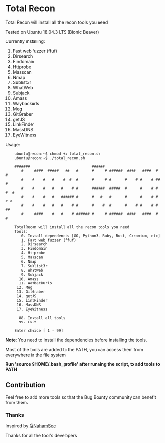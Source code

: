 # Total Recon

Total Recon will install all the recon tools you need

Tested on Ubuntu 18.04.3 LTS (Bionic Beaver)

Currently installing:
   1. Fast web fuzzer (ffuf)
   2. Dirsearch
   3. Findomain
   4. Httprobe
   5. Masscan
   6. Nmap
   7. Sublist3r
   8. WhatWeb
   9. Subjack
  10. Amass
  11. Waybackurls
  12. Meg
  13. GitGraber
  14. getJS
  15. LinkFinder
  16. MassDNS
  17. EyeWitness

Usage:
``` console
    ubuntu@recon:~$ chmod +x total_recon.sh
    ubuntu@recon:~$ ./total_recon.sh 
    
    #######                            ######                              
       #     ####  #####   ##   #      #     # ######  ####   ####  #    # 
       #    #    #   #    #  #  #      #     # #      #    # #    # ##   # 
       #    #    #   #   #    # #      ######  #####  #      #    # # #  # 
       #    #    #   #   ###### #      #   #   #      #      #    # #  # # 
       #    #    #   #   #    # #      #    #  #      #    # #    # #   ## 
       #     ####    #   #    # ###### #     # ######  ####   ####  #    # 
    
    TotalRecon will install all the recon tools you need
	Tools:
	   0. Install dependencis [GO, Python3, Ruby, Rust, Chromium, etc]
	   1. Fast web fuzzer (ffuf)
	   2. Dirsearch
	   3. Findomain
	   4. Httprobe
	   5. Masscan
	   6. Nmap
	   7. Sublist3r
	   8. WhatWeb
	   9. Subjack
	  10. Amass
	  11. Waybackurls
     12. Meg
     13. GitGraber
     14. getJS
     15. LinkFinder
     16. MassDNS
     17. EyeWitness
	  
	  88. Install all tools
	  99. Exit

	Enter choice [ 1 - 99] 
```

**Note**: You need to install the dependencies before installing the tools.

Most of the tools are added to the PATH, you can access them from everywhere in the file system.

**Run 'source $HOME/.bash_profile' after running the script, to add tools to PATH**

## Contribution 

Feel free to add more tools so that the Bug Bounty community can benefit from them.

### Thanks

Inspired by [@NahamSec](https://twitter.com/NahamSec)

Thanks for all the tool's developers



